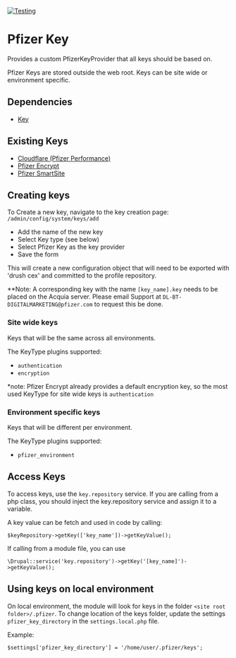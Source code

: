 [![Testing](https://github.com/pfizer/pfizer_key-8/actions/workflows/testing.yml/badge.svg)](https://github.com/pfizer/pfizer_key-8/actions)

# Pfizer Key

Provides a custom PfizerKeyProvider that all keys should be based on.

Pfizer Keys are stored outside the web root.  Keys can be site wide or environment specific.

## Dependencies

- [Key](https://www.drupal.org/project/key)

## Existing Keys

- [Cloudflare \(Pfizer Performance\)](https://github.com/pfizer/pfizer_performance-8/)
- [Pfizer Encrypt](https://github.com/pfizer/pfizer_encrypt-8/)
- [Pfizer SmartSite](https://github.com/pfizer/pfizer_smartsite-8)

## Creating keys

To Create a new key, navigate to the key creation page: `/admin/config/system/keys/add`

- Add the name of the new key
- Select Key type (see below)
- Select Pfizer Key as the key provider
- Save the form

This will create a new configuration object that will need to be exported with 'drush cex' and committed to the profile repository.

**Note: A corresponding key with the name `[key_name].key` needs to be placed on the Acquia server.  Please email Support at `DL-BT-DIGITALMARKETING@pfizer.com` to request this be done.

### Site wide keys

Keys that will be the same across all environments.  

The KeyType plugins supported:  
- `authentication`
- `encryption`

*note: Pfizer Encrypt already provides a default encryption key, so the most used KeyType for site wide keys is `authentication`

### Environment specific keys

Keys that will be different per environment.

The KeyType plugins supported:
- `pfizer_environment`

## Access Keys
   
To access keys, use the `key.repository` service.  If you are calling from a php class, you should inject the key.repository service and assign it to a variable.  

A key value can be fetch and used in code by calling: 
   
```$keyRepository->getKey(['key_name'])->getKeyValue();```
   
If calling from a module file, you can use
   
```\Drupal::service('key.repository')->getKey('[key_name]')->getKeyValue();```

## Using keys on local environment
On local environment, the module will look for keys in the folder `<site root folder>/.pfizer`.
To change location of the keys folder, update the settings `pfizer_key_directory` in the `settings.local.php` file.

Example:
```
$settings['pfizer_key_directory'] = '/home/user/.pfizer/keys';
```
